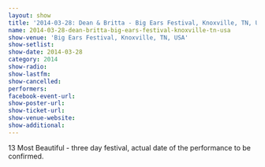 ```yaml
---
layout: show
title: '2014-03-28: Dean & Britta - Big Ears Festival, Knoxville, TN, USA'
name: 2014-03-28-dean-britta-big-ears-festival-knoxville-tn-usa
show-venue: 'Big Ears Festival, Knoxville, TN, USA'
show-setlist: 
show-date: 2014-03-28
category: 2014
show-radio: 
show-lastfm: 
show-cancelled: 
performers: 
facebook-event-url: 
show-poster-url: 
show-ticket-url: 
show-venue-website: 
show-additional: 
---
```


13 Most Beautiful - three day festival, actual date of the performance to be confirmed.